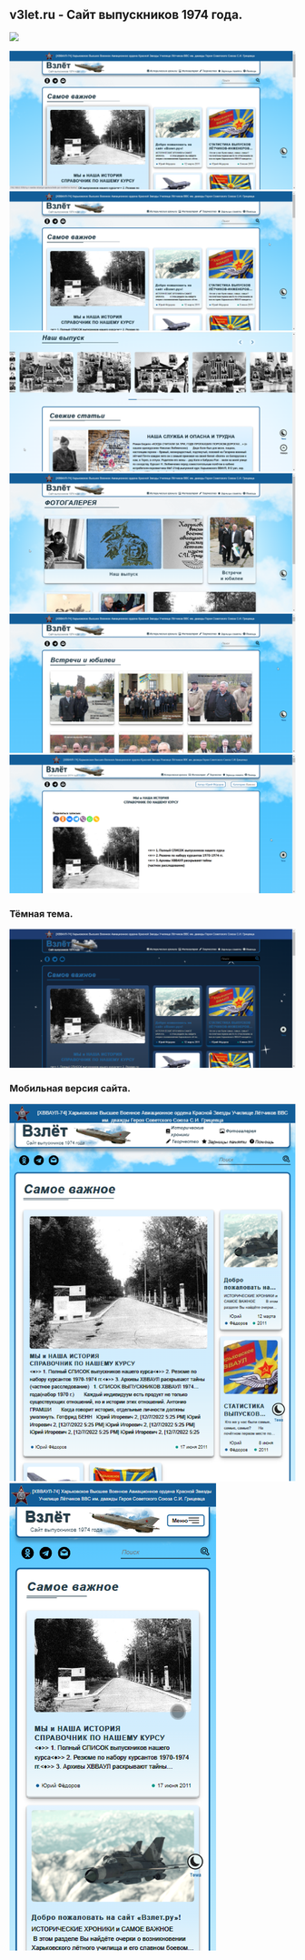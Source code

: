 ## v3let.ru - Сайт выпускников 1974 года.
![](https://github.com/cloudy1gor/v3let/tree/main/screens/GIF.gif)</br>

![](/screens/screen.png)</br>
![](/screens/screen2.png)</br>
![](/screens/screen3.png)</br>
![](/screens/screen4.png)</br>
![](/screens/screen5.png)</br>
![](/screens/screen6.png)</br>

### Тёмная тема.
![](/screens/screen9.png)</br>

### Мобильная версия сайта.
![](/screens/screen7.png)</br>
![](/screens/screen8.png)</br>
